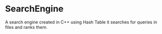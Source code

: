 # SearchEngine
A search engine created in C++ using Hash Table it searches for queries in files and ranks them.
